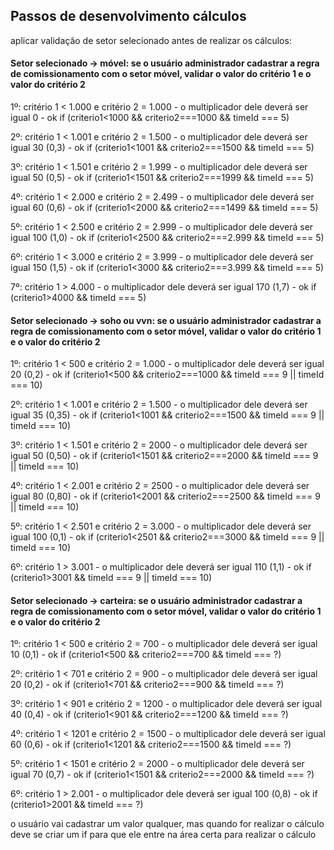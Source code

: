 ## Passos de desenvolvimento cálculos

aplicar validação de setor selecionado antes de realizar os cálculos:

#### Setor selecionado -> móvel: se o usuário administrador cadastrar a regra de comissionamento com o setor móvel, validar o valor do critério 1 e o valor do critério 2
1º: critério 1 < 1.000 e critério 2 = 1.000 - o multiplicador dele deverá ser igual 0 - ok
 if (criterio1<1000 && criterio2===1000 && timeId === 5)

2º: critério 1 < 1.001 e critério 2 = 1.500 - o multiplicador dele deverá ser igual 30 (0,3) - ok
 if (criterio1<1001 && criterio2===1500 && timeId === 5)

3º: critério 1 < 1.501 e critério 2 = 1.999 - o multiplicador dele deverá ser igual 50 (0,5) - ok
 if (criterio1<1501 && criterio2===1999 && timeId === 5)

4º: critério 1 < 2.000 e critério 2 = 2.499 - o multiplicador dele deverá ser igual 60 (0,6) - ok
 if (criterio1<2000 && criterio2===1499 && timeId === 5)

5º: critério 1 < 2.500 e critério 2 = 2.999 - o multiplicador dele deverá ser igual 100 (1,0) - ok
 if (criterio1<2500 && criterio2===2.999 && timeId === 5)

6º: critério 1 < 3.000 e critério 2 = 3.999 - o multiplicador dele deverá ser igual 150 (1,5) - ok
 if (criterio1<3000 && criterio2===3.999 && timeId === 5)

7º: critério 1 > 4.000 - o multiplicador dele deverá ser igual 170 (1,7) - ok 
 if (criterio1>4000 && timeId === 5)

#### Setor selecionado -> soho ou vvn: se o usuário administrador cadastrar a regra de comissionamento com o setor móvel, validar o valor do critério 1 e o valor do critério 2
1º: critério 1 < 500 e critério 2 = 1.000 - o multiplicador dele deverá ser igual 20 (0,2) - ok
 if (criterio1<500 && criterio2===1000 && timeId === 9 || timeId === 10)

2º: critério 1 < 1.001 e critério 2 = 1.500 - o multiplicador dele deverá ser igual 35 (0,35) - ok
 if (criterio1<1001 && criterio2===1500 && timeId === 9 || timeId === 10)

3º: critério 1 < 1.501 e critério 2 = 2000 - o multiplicador dele deverá ser igual 50 (0,50) - ok
 if (criterio1<1501 && criterio2===2000 && timeId === 9 || timeId === 10)

4º: critério 1 < 2.001 e critério 2 = 2500 - o multiplicador dele deverá ser igual 80 (0,80) - ok
 if (criterio1<2001 && criterio2===2500 && timeId === 9 || timeId === 10)

5º: critério 1 < 2.501 e critério 2 = 3.000 - o multiplicador dele deverá ser igual 100 (0,1) - ok
 if (criterio1<2501 && criterio2===3000 && timeId === 9 || timeId === 10)

6º: critério 1 > 3.001 - o multiplicador dele deverá ser igual 110 (1,1) - ok
 if (criterio1>3001 && timeId === 9 || timeId === 10)

#### Setor selecionado -> carteira: se o usuário administrador cadastrar a regra de comissionamento com o setor móvel, validar o valor do critério 1 e o valor do critério 2
1º: critério 1 < 500 e critério 2 = 700 - o multiplicador dele deverá ser igual 10 (0,1) - ok
 if (criterio1<500 && criterio2===700 && timeId === ?)

2º: critério 1 < 701 e critério 2 = 900 - o multiplicador dele deverá ser igual 20 (0,2) - ok
 if (criterio1<701 && criterio2===900 && timeId === ?)

3º: critério 1 < 901 e critério 2 = 1200 - o multiplicador dele deverá ser igual 40 (0,4) - ok
 if (criterio1<901 && criterio2===1200 && timeId === ?)

4º: critério 1 < 1201 e critério 2 = 1500 - o multiplicador dele deverá ser igual 60 (0,6) - ok
 if (criterio1<1201 && criterio2===1500 && timeId === ?)

5º: critério 1 < 1501 e critério 2 = 2000 - o multiplicador dele deverá ser igual 70 (0,7) - ok
 if (criterio1<1501 && criterio2===2000 && timeId === ?)
 
6º: critério 1 > 2.001 - o multiplicador dele deverá ser igual 100 (0,8) - ok
 if (criterio1>2001 && timeId === ?)

o usuário vai cadastrar um valor qualquer, mas quando for realizar o cálculo deve se criar um if para que ele entre na área certa para realizar o cálculo